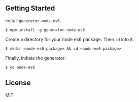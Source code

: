 ## Getting Started

Install `generator-node-es6`.

```
$ npm install -g generator-node-es6
```

Create a directory for your node es6 package. Then `cd` into it.

```
$ mkdir <node-es6-package> && cd <node-es6-package>
```

Finally, initiate the generator:

```
$ yo node-es6
```

## License

MIT